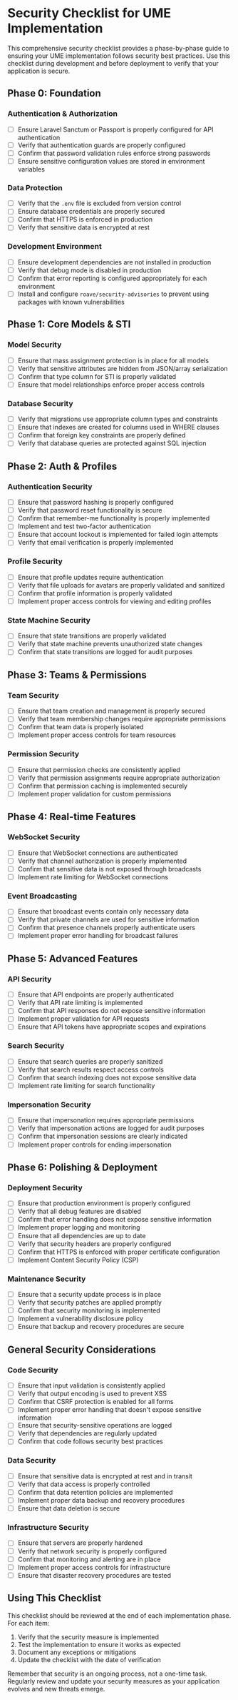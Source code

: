 # Security Checklist for UME Implementation

<link rel="stylesheet" href="../assets/css/styles.css">

This comprehensive security checklist provides a phase-by-phase guide to ensuring your UME implementation follows security best practices. Use this checklist during development and before deployment to verify that your application is secure.

## Phase 0: Foundation

### Authentication & Authorization
- [ ] Ensure Laravel Sanctum or Passport is properly configured for API authentication
- [ ] Verify that authentication guards are properly configured
- [ ] Confirm that password validation rules enforce strong passwords
- [ ] Ensure sensitive configuration values are stored in environment variables

### Data Protection
- [ ] Verify that the `.env` file is excluded from version control
- [ ] Ensure database credentials are properly secured
- [ ] Confirm that HTTPS is enforced in production
- [ ] Verify that sensitive data is encrypted at rest

### Development Environment
- [ ] Ensure development dependencies are not installed in production
- [ ] Verify that debug mode is disabled in production
- [ ] Confirm that error reporting is configured appropriately for each environment
- [ ] Install and configure `roave/security-advisories` to prevent using packages with known vulnerabilities

## Phase 1: Core Models & STI

### Model Security
- [ ] Ensure that mass assignment protection is in place for all models
- [ ] Verify that sensitive attributes are hidden from JSON/array serialization
- [ ] Confirm that type column for STI is properly validated
- [ ] Ensure that model relationships enforce proper access controls

### Database Security
- [ ] Verify that migrations use appropriate column types and constraints
- [ ] Ensure that indexes are created for columns used in WHERE clauses
- [ ] Confirm that foreign key constraints are properly defined
- [ ] Verify that database queries are protected against SQL injection

## Phase 2: Auth & Profiles

### Authentication Security
- [ ] Ensure that password hashing is properly configured
- [ ] Verify that password reset functionality is secure
- [ ] Confirm that remember-me functionality is properly implemented
- [ ] Implement and test two-factor authentication
- [ ] Ensure that account lockout is implemented for failed login attempts
- [ ] Verify that email verification is properly implemented

### Profile Security
- [ ] Ensure that profile updates require authentication
- [ ] Verify that file uploads for avatars are properly validated and sanitized
- [ ] Confirm that profile information is properly validated
- [ ] Implement proper access controls for viewing and editing profiles

### State Machine Security
- [ ] Ensure that state transitions are properly validated
- [ ] Verify that state machine prevents unauthorized state changes
- [ ] Confirm that state transitions are logged for audit purposes

## Phase 3: Teams & Permissions

### Team Security
- [ ] Ensure that team creation and management is properly secured
- [ ] Verify that team membership changes require appropriate permissions
- [ ] Confirm that team data is properly isolated
- [ ] Implement proper access controls for team resources

### Permission Security
- [ ] Ensure that permission checks are consistently applied
- [ ] Verify that permission assignments require appropriate authorization
- [ ] Confirm that permission caching is implemented securely
- [ ] Implement proper validation for custom permissions

## Phase 4: Real-time Features

### WebSocket Security
- [ ] Ensure that WebSocket connections are authenticated
- [ ] Verify that channel authorization is properly implemented
- [ ] Confirm that sensitive data is not exposed through broadcasts
- [ ] Implement rate limiting for WebSocket connections

### Event Broadcasting
- [ ] Ensure that broadcast events contain only necessary data
- [ ] Verify that private channels are used for sensitive information
- [ ] Confirm that presence channels properly authenticate users
- [ ] Implement proper error handling for broadcast failures

## Phase 5: Advanced Features

### API Security
- [ ] Ensure that API endpoints are properly authenticated
- [ ] Verify that API rate limiting is implemented
- [ ] Confirm that API responses do not expose sensitive information
- [ ] Implement proper validation for API requests
- [ ] Ensure that API tokens have appropriate scopes and expirations

### Search Security
- [ ] Ensure that search queries are properly sanitized
- [ ] Verify that search results respect access controls
- [ ] Confirm that search indexing does not expose sensitive data
- [ ] Implement rate limiting for search functionality

### Impersonation Security
- [ ] Ensure that impersonation requires appropriate permissions
- [ ] Verify that impersonation actions are logged for audit purposes
- [ ] Confirm that impersonation sessions are clearly indicated
- [ ] Implement proper controls for ending impersonation

## Phase 6: Polishing & Deployment

### Deployment Security
- [ ] Ensure that production environment is properly configured
- [ ] Verify that all debug features are disabled
- [ ] Confirm that error handling does not expose sensitive information
- [ ] Implement proper logging and monitoring
- [ ] Ensure that all dependencies are up to date
- [ ] Verify that security headers are properly configured
- [ ] Confirm that HTTPS is enforced with proper certificate configuration
- [ ] Implement Content Security Policy (CSP)

### Maintenance Security
- [ ] Ensure that a security update process is in place
- [ ] Verify that security patches are applied promptly
- [ ] Confirm that security monitoring is implemented
- [ ] Implement a vulnerability disclosure policy
- [ ] Ensure that backup and recovery procedures are secure

## General Security Considerations

### Code Security
- [ ] Ensure that input validation is consistently applied
- [ ] Verify that output encoding is used to prevent XSS
- [ ] Confirm that CSRF protection is enabled for all forms
- [ ] Implement proper error handling that doesn't expose sensitive information
- [ ] Ensure that security-sensitive operations are logged
- [ ] Verify that dependencies are regularly updated
- [ ] Confirm that code follows security best practices

### Data Security
- [ ] Ensure that sensitive data is encrypted at rest and in transit
- [ ] Verify that data access is properly controlled
- [ ] Confirm that data retention policies are implemented
- [ ] Implement proper data backup and recovery procedures
- [ ] Ensure that data deletion is secure

### Infrastructure Security
- [ ] Ensure that servers are properly hardened
- [ ] Verify that network security is properly configured
- [ ] Confirm that monitoring and alerting are in place
- [ ] Implement proper access controls for infrastructure
- [ ] Ensure that disaster recovery procedures are tested

## Using This Checklist

This checklist should be reviewed at the end of each implementation phase. For each item:

1. Verify that the security measure is implemented
2. Test the implementation to ensure it works as expected
3. Document any exceptions or mitigations
4. Update the checklist with the date of verification

Remember that security is an ongoing process, not a one-time task. Regularly review and update your security measures as your application evolves and new threats emerge.
